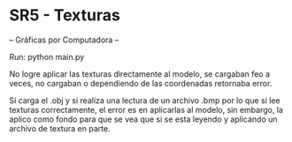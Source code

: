 ﻿# SR5 - Texturas
– Gráficas por Computadora – 


Run:
	python main.py

No logre aplicar las texturas directamente al modelo, se cargaban feo a veces, no cargaban o dependiendo de las coordenadas retornaba error. 

Si carga el .obj y si realiza una lectura de un archivo .bmp por lo que si lee texturas correctamente, el error es en aplicarlas al modelo, sin embargo, la aplico como fondo para que se vea que si se esta leyendo y aplicando un archivo de textura en parte.
